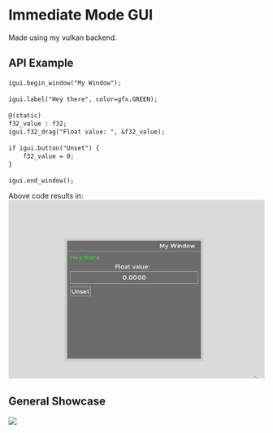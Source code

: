 # Immediate Mode GUI

Made using my vulkan backend.

## API Example


```
igui.begin_window("My Window");

igui.label("Hey there", color=gfx.GREEN);

@(static)
f32_value : f32;
igui.f32_drag("Float value: ", &f32_value);

if igui.button("Unset") {
    f32_value = 0;
}

igui.end_window();
``` 
Above code results in:
![](../../repo/simple_example.gif)

## General Showcase
![](../../repo/immgui.gif)